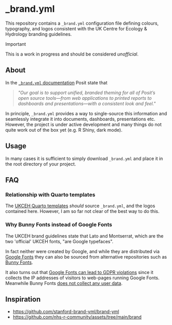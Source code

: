 # _brand.yml

This repository contains a `_brand.yml` configuration file defining colours, typography, and logos consistent with the UK Centre for Ecology & Hydrology branding guidelines.

> [!IMPORTANT]
> This is a work in progress and should be considered _unofficial_.

## About

In the [`_brand.yml` documentation](https://posit-dev.github.io/brand-yml/) Posit state that

> _"Our goal is to support unified, branded theming for all of Posit’s open source tools—from web applications to printed reports to dashboards and presentations—with a consistent look and feel."_

In principle, `_brand.yml` provides a way to single-source this information and seamlessly integrate it into documents, dashboards, presentations etc.
However, the project is under active development and many things do not quite work out of the box yet (e.g. R Shiny, dark mode).

## Usage

In many cases it is sufficient to simply download `_brand.yml` and place it in the root directory of your project.


## FAQ

### Relationship with Quarto templates

The [UKCEH Quarto templates](https://github.com/ukceh-rse/quarto-templates) _should_ source `_brand.yml`, and the logos contained here.
However, I am so far not clear of the best way to do this.

### Why Bunny Fonts instead of Google Fonts

The UKCEH brand guidelines state that Lato and Montserrat, which are the two 'official' UKCEH fonts, "are Google typefaces".

In fact neither were created by Google, and while they are distributed via [Google Fonts](https://fonts.google.com/) they can also be sourced from alternative repositories such as [Bunny Fonts](https://fonts.bunny.net/).

It also turns out that [Google Fonts can lead to GDPR violations](https://www.theregister.com/2022/01/31/website_fine_google_fonts_gdpr/) since it collects the IP addresses of visitors to web-pages running Google Fonts.
Meanwhile Bunny Fonts [does not collect any user data](https://fonts.bunny.net/faq).


## Inspiration

- https://github.com/stanford-brand-yml/brand-yml
- https://github.com/nhs-r-community/assets/tree/main/brand
